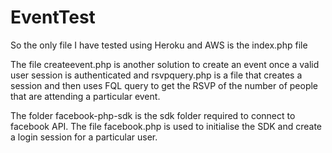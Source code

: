 EventTest
=========

So the only file I have tested using Heroku and AWS is the index.php file

The file createevent.php is another solution to create an event once a valid user session is authenticated
and rsvpquery.php is a file that creates a session and then uses FQL query to get the RSVP of the number of people that are attending a particular
event.

The folder facebook-php-sdk is the sdk folder required to connect to facebook API.
The file facebook.php is used to initialise the SDK and create a login session for a particular user.
